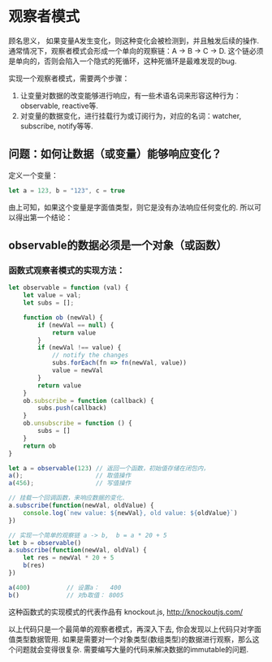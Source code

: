 # 观察者模式
顾名思义， 如果变量A发生变化，则这种变化会被检测到，并且触发后续的操作.
通常情况下，观察者模式会形成一个单向的观察链：A -> B -> C -> D.
这个链必须是单向的，否则会陷入一个隐式的死循环，这种死循环是最难发现的bug.


实现一个观察者模式，需要两个步骤：
1. 让变量对数据的改变能够进行响应，有一些术语名词来形容这种行为：observable, reactive等.
2. 对变量的数据变化，进行挂载行为或订阅行为，对应的名词：watcher, subscribe, notify等等.

## 问题：如何让数据（或变量）能够响应变化？
定义一个变量：
```js
let a = 123, b = "123", c = true 
```
由上可知，如果这个变量是字面值类型，则它是没有办法响应任何变化的. 所以可以得出第一个结论：
## observable的数据必须是一个对象（或函数）

### 函数式观察者模式的实现方法：
```js
let observable = function (val) {
    let value = val;
    let subs = [];

    function ob (newVal) {
        if (newVal == null) {
            return value
        }
        if (newVal !== value) {           
            // notify the changes
            subs.forEach(fn => fn(newVal, value))
            value = newVal
        }
        return value
    }
    ob.subscribe = function (callback) {
        subs.push(callback)
    }
    ob.unsubscribe = function () {
        subs = []
    }
    return ob
}

let a = observable(123) // 返回一个函数，初始值存储在闭包内，
a();                    // 取值操作
a(456);                 // 写值操作

// 挂载一个回调函数，来响应数据的变化.
a.subscribe(function(newVal, oldValue) {
    console.log(`new value: ${newVal}, old value: ${oldValue}`)
})

// 实现一个简单的观察链 a -> b,  b = a * 20 + 5
let b = observable() 
a.subscribe(function(newVal, oldVal) {
    let res = newVal * 20 + 5
    b(res)
}) 

a(400)          // 设置a：   400
b()             // 对b取值： 8005

```
这种函数式的实现模式的代表作品有 knockout.js, http://knockoutjs.com/

以上代码只是一个最简单的观察者模式，再深入下去, 你会发现以上代码只对字面值类型数据管用.
如果是需要对一个对象类型(数组类型)的数据进行观察，那么这个问题就会变得很复杂.
需要编写大量的代码来解决数据的immutable的问题.